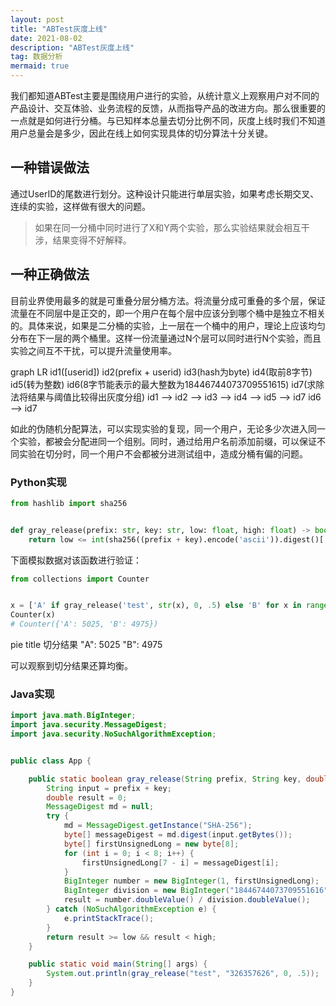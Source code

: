 ```yaml
---
layout: post
title: "ABTest灰度上线"
date: 2021-08-02
description: "ABTest灰度上线"
tag: 数据分析
mermaid: true
---
```


我们都知道ABTest主要是围绕用户进行的实验，从统计意义上观察用户对不同的产品设计、交互体验、业务流程的反馈，从而指导产品的改进方向。那么很重要的一点就是如何进行分桶。与已知样本总量去切分比例不同，灰度上线时我们不知道用户总量会是多少，因此在线上如何实现具体的切分算法十分关键。

## 一种错误做法

通过UserID的尾数进行划分。这种设计只能进行单层实验，如果考虑长期交叉、连续的实验，这样做有很大的问题。

> 如果在同一分桶中同时进行了X和Y两个实验，那么实验结果就会相互干涉，结果变得不好解释。

## 一种正确做法

目前业界使用最多的就是可重叠分层分桶方法。将流量分成可重叠的多个层，保证流量在不同层中是正交的，即一个用户在每个层中应该分到哪个桶中是独立不相关的。具体来说，如果是二分桶的实验，上一层在一个桶中的用户，理论上应该均匀分布在下一层的两个桶里。这样一份流量通过N个层可以同时进行N个实验，而且实验之间互不干扰，可以提升流量使用率。

<div class="mermaid">
graph LR
    id1([userid])
    id2(prefix + userid)
    id3(hash为byte)
    id4(取前8字节)
    id5(转为整数)
    id6(8字节能表示的最大整数为18446744073709551615)
    id7(求除法将结果与阈值比较得出灰度分组)
    id1 --> id2 --> id3 --> id4 --> id5 --> id7
    id6 --> id7
</div>

如此的伪随机分配算法，可以实现实验的复现，同一个用户，无论多少次进入同一个实验，都被会分配进同一个组别。同时，通过给用户名前添加前缀，可以保证不同实验在切分时，同一个用户不会都被分进测试组中，造成分桶有偏的问题。

### Python实现

```python
from hashlib import sha256


def gray_release(prefix: str, key: str, low: float, high: float) -> bool:
    return low <= int(sha256((prefix + key).encode('ascii')).digest()[:8].hex(), 16) / (0xffffffffffffffff + 1) < high
```

下面模拟数据对该函数进行验证：

```python
from collections import Counter


x = ['A' if gray_release('test', str(x), 0, .5) else 'B' for x in range(10000)]
Counter(x)
# Counter({'A': 5025, 'B': 4975})
```

<div class="mermaid">
pie title 切分结果
    "A": 5025
    "B": 4975
</div>

可以观察到切分结果还算均衡。

### Java实现

```java
import java.math.BigInteger;
import java.security.MessageDigest;
import java.security.NoSuchAlgorithmException;


public class App {

    public static boolean gray_release(String prefix, String key, double low, double high) {
        String input = prefix + key;
        double result = 0;
        MessageDigest md = null;
        try {
            md = MessageDigest.getInstance("SHA-256");
            byte[] messageDigest = md.digest(input.getBytes());
            byte[] firstUnsignedLong = new byte[8];
            for (int i = 0; i < 8; i++) {
                firstUnsignedLong[7 - i] = messageDigest[i];
            }
            BigInteger number = new BigInteger(1, firstUnsignedLong);
            BigInteger division = new BigInteger("18446744073709551616", 10);
            result = number.doubleValue() / division.doubleValue();
        } catch (NoSuchAlgorithmException e) {
            e.printStackTrace();
        }
        return result >= low && result < high;
    }

    public static void main(String[] args) {
        System.out.println(gray_release("test", "326357626", 0, .5));
    }
}
```